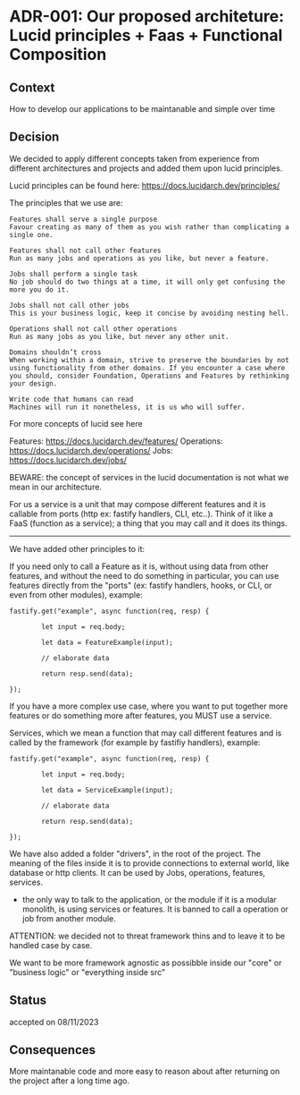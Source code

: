 # ADR-001: Our proposed architeture: Lucid principles +  Faas + Functional Composition

## Context
How to develop our applications to be maintanable and simple over time 

## Decision
We decided to apply different concepts taken from experience from different architectures and projects and added them 
upon lucid principles.

Lucid principles can be found here: https://docs.lucidarch.dev/principles/

The principles that we use are:

```
Features shall serve a single purpose
Favour creating as many of them as you wish rather than complicating a single one.

Features shall not call other features
Run as many jobs and operations as you like, but never a feature.

Jobs shall perform a single task
No job should do two things at a time, it will only get confusing the more you do it.

Jobs shall not call other jobs
This is your business logic, keep it concise by avoiding nesting hell.

Operations shall not call other operations
Run as many jobs as you like, but never any other unit.

Domains shouldn’t cross
When working within a domain, strive to preserve the boundaries by not using functionality from other domains. If you encounter a case where you should, consider Foundation, Operations and Features by rethinking your design.

Write code that humans can read
Machines will run it nonetheless, it is us who will suffer.
```

For more concepts of lucid see here

Features: https://docs.lucidarch.dev/features/
Operations: https://docs.lucidarch.dev/operations/
Jobs: https://docs.lucidarch.dev/jobs/

BEWARE: the concept of services in the lucid documentation is not what we mean in our architecture.

For us a service is a unit that may compose different features and it is callable from ports (http ex: fastify handlers, CLI, etc..).
Think of it like a FaaS (function as a service); a thing that you may call and it does its things.

----

We have added other principles to it:


If you need only to call a Feature as it is, without using data from other features, and without the need to do something in particular,
you can use features directly from the "ports" (ex: fastify handlers, hooks, or CLI, or even from other modules),
example:

```
fastify.get("example", async function(req, resp) {
        
        let input = req.body;
        
        let data = FeatureExample(input);
        
        // elaborate data
        
        return resp.send(data);

});
```
If you have a more complex use case, where you want to put together more features or do something more after features, you 
MUST use a service.

Services, which we mean a function that may call different features and is called by the framework (for example by fastifiy handlers),
example:

```
fastify.get("example", async function(req, resp) {
        
        let input = req.body;
        
        let data = ServiceExample(input);
        
        // elaborate data
        
        return resp.send(data);

});
```

We have also added a folder "drivers", in the root of the project. The meaning of the files inside it is to provide connections to external
world, like database or http clients. It can be used by Jobs, operations, features, services.

- the only way to talk to the application, or the module if it is a modular monolith, is using services or features. It is banned
to call a operation or job from another module.

ATTENTION: we decided not to threat framework thins and to leave it to be handled case by case. 

We want to be more framework agnostic as possibble inside our "core" or "business logic" or "everything inside src"




## Status
accepted on 08/11/2023

## Consequences
More maintanable code and more easy to reason about after returning on the project after a long time ago.